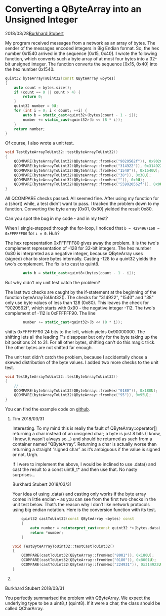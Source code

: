 # Converting a QByteArray into an Unsigned Integer

2018/03/28[Burkhard Stubert](https://www.embeddeduse.com/author/bvs/)

My program received messages from a network as an array of bytes. The sender of the messages encoded integers in Big Endian format. So, the hex number 0x1540 arrived in the sequence [0x15, 0x40]. I wrote the following function, which converts such a byte array of at most four bytes into a 32-bit unsigned integer. The function converts the sequence [0x15, 0x40] into the hex number 0x1540.

```cpp
quint32 byteArrayToUint32(const QByteArray &bytes)
{
    auto count = bytes.size();
    if (count == 0 || count > 4) {
        return 0;
    }
    quint32 number = 0U;
    for (int i = 0; i < count; ++i) {
        auto b = static_cast<quint32>(bytes[count - 1 - i]);
        number += static_cast<quint32>(b << (8 * i));
    }
    return number;
}
```

Of course, I also wrote a unit test.

```cpp
void TestByteArrayToUint32::testByteArrayToUint32()
{
    QCOMPARE(byteArrayToUint32(QByteArray::fromHex("9020562f")), 0x9020562fU);
    QCOMPARE(byteArrayToUint32(QByteArray::fromHex("314922")), 0x314922U);
    QCOMPARE(byteArrayToUint32(QByteArray::fromHex("1540")), 0x1540U);
    QCOMPARE(byteArrayToUint32(QByteArray::fromHex("38")), 0x38U);
    QCOMPARE(byteArrayToUint32(QByteArray::fromHex("")), 0x0U);
    QCOMPARE(byteArrayToUint32(QByteArray::fromHex("559020562f")), 0x0U);
}
```

All QCOMPARE checks passed. All seemed fine. After using my function for a (short) while, a test didn't want to pass. I tracked the problem down to my function. Converting the byte array [0x01, 0x80] yielded the result 0x80.

Can you spot the bug in my code - and in my test?

When I single-stepped through the for-loop, I noticed that `b = 4294967168 = 0xFFFFFF80` for `i = 0`. Huh?

The hex representation 0xFFFFFF80 gives away the problem. It is the two's complement representation of -128 for 32-bit integers. The hex number 0x80 is interpreted as a negative integer, because QByteArray uses (signed) char to store bytes internally. Casting -128 to a quint32 yields the two's complement. The fix is to cast to quint8.

```cpp
        auto b = static_cast<quint8>(bytes[count - 1 - i]);
```

But why didn't my unit test catch the problem?

The last two checks are caught by the if-statement at the beginning of the function byteArrayToUint32(). The checks for "314922", "1540" and "38" only use byte values of less than 128 (0x80). This leaves the check for "9020562f", which starts with 0x90 - the negative integer -112. The two's complement of -112 is 0xFFFFFF90. The line

```cpp
        number += static_cast<quint32>(b << (8 * i));
```

shifts 0xFFFFFF90 24 bits to the left, which yields 0x90000000. The shifting lets all the leading F's disappear but only for the byte taking up the bit positions 24 to 31. For all other bytes, shifting can't do this magic trick. The other bytes are not shifted far enough.

The unit test didn't catch the problem, because I accidentally chose a skewed distribution of the byte values. I added two more checks to the unit test.

```cpp
void TestByteArrayToUint32::testByteArrayToUint32()
{
    // ...
    QCOMPARE(byteArrayToUint32(QByteArray::fromHex("0180")), 0x180U);
    QCOMPARE(byteArrayToUint32(QByteArray::fromHex("95")), 0x95U);
}
```

You can find the example code on [github](https://github.com/bstubert/embeddeduse/tree/master/BlogPosts/ByteArrayToUint32).



1. Tim
   2018/03/31

   Interesting. To my mind this is really the fault of QByteArray::operator[] returning a char instead of an unsigned char; a byte is just 8 bits (I know, I know, it wasn’t always so…) and should be returned as such from a container named “QByteArray”. Returning a char is actually worse than returning a straight “signed char” as it’s ambiguous if the value is signed or not. Urgh.

   If I were to implement the above, I would be inclined to use .data() and cast the result to a const uint8_t* and then use that. No nasty surprises…

   

   Burkhard Stubert
   2018/03/31

   Your idea of using .data() and casting only works if the byte array comes in little endian – as you can see from the first two checks in the unit test below. That’s the reason why I don’t like network protocols using big endian notation. Here is the conversion function with its test.

   ```cpp
       quint32 castToUint32(const QByteArray <bytes) const
       {
           auto number = reinterpret_cast<const quint32 *>(bytes.data());
           return *number;
       }
   
   void TestByteArrayToUint32::testCastToUint32()
   {
       QCOMPARE(castToUint32(QByteArray::fromHex("8001")), 0x180U);
       QCOMPARE(castToUint32(QByteArray::fromHex("0180")), 0x8001U);
       QCOMPARE(castToUint32(QByteArray::fromHex("224931")), 0x314922U);
   }
   ```

2. 

   Burkhard Stubert
   2018/03/31

   You perfectly summarised the problem with QByteArray. We expect the underlying type to be a uint8_t (quint8). If it were a char, the class should be called QCharArray.